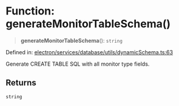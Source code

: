 # Function: generateMonitorTableSchema()

> **generateMonitorTableSchema**(): `string`

Defined in: [electron/services/database/utils/dynamicSchema.ts:63](https://github.com/Nick2bad4u/Uptime-Watcher/blob/2a45eeb1723f8f7089001af2c92aa07d82dfe7e4/electron/services/database/utils/dynamicSchema.ts#L63)

Generate CREATE TABLE SQL with all monitor type fields.

## Returns

`string`
